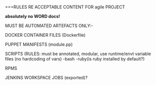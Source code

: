 ===RULES RE ACCEPTABLE CONTENT FOR agile PROJECT

**absolutely no WORD docs!**

MUST BE AUTOMATED ARTEFACTS ONLY:-

 DOCKER CONTAINER FILES (Dockerfile)

 PUPPET MANIFESTS (module.pp)

 SCRIPTS (RULES: must be annotated, modular, use runtime/envt variable files (no hardcoding of vars) 
  -bash
  -ruby(is ruby installed by default?)  

 RPMS 

 JENKINS WORKSPACE JOBS (exported)?
